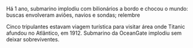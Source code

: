 Há 1 ano, submarino implodiu com bilionários a bordo e chocou o mundo: buscas envolveram aviões, navios e sondas; relembre

Cinco tripulantes estavam viagem turística para visitar área onde Titanic afundou no Atlântico, em 1912. Submarino da OceanGate implodiu sem deixar sobreviventes.
